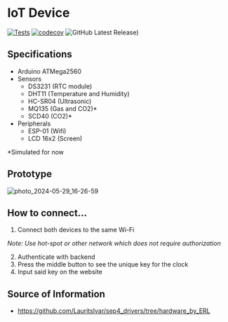 # IoT Device

[![Tests](https://github.com/SEP4Y-S24/iot/actions/workflows/build.yaml/badge.svg)](https://github.com/SEP4Y-S24/iot/actions/workflows/build.yaml)
[![codecov](https://codecov.io/gh/SEP4Y-S24/iot/branch/main/graph/badge.svg?token=ZXVQMEAXOZ)](https://codecov.io/gh/SEP4Y-S24/iot)
![GitHub Latest Release)](https://img.shields.io/github/v/release/SEP4Y-S24/iot?logo=github)

## Specifications

- Arduino ATMega2560
- Sensors
  - DS3231 (RTC module)
  - DHT11 (Temperature and Humidity)
  - HC-SR04 (Ultrasonic)
  - MQ135 (Gas and CO2)*
  - SCD40 (CO2)*
- Peripherals 
  - ESP-01 (Wifi)
  - LCD 16x2 (Screen)

*Simulated for now

## Prototype 
![photo_2024-05-29_16-26-59](https://github.com/SEP4Y-S24/iot/assets/114725463/b3a906ec-1898-42b3-a3d4-dfaeff6712ee)

## How to connect...

1. Connect both devices to the same Wi-Fi
   
_Note: Use hot-spot or other network which does not require authorization_

2. Authenticate with backend 
3. Press the middle button to see the unique key for the clock
4. Input said key on the website

## Source of Information
- https://github.com/LauritsIvar/sep4_drivers/tree/hardware_by_ERL
